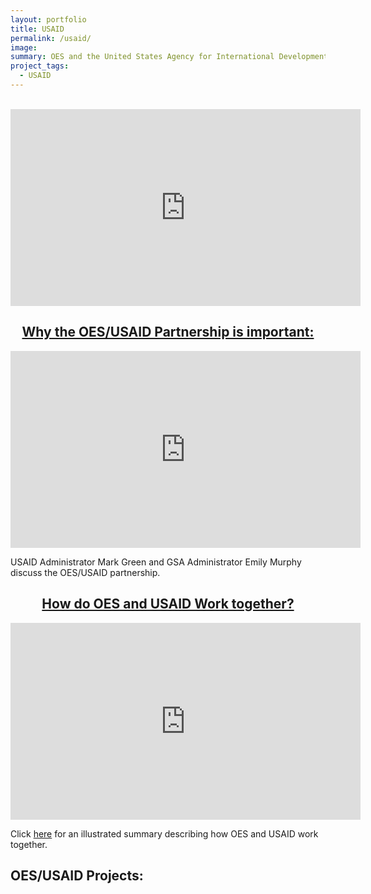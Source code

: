 ```yaml
---
layout: portfolio
title: USAID
permalink: /usaid/
image:
summary: OES and the United States Agency for International Development (USAID) have partnered to apply and test evidenced-based insights from behavioral science to critical development challenges in Global Health.
project_tags:
  - USAID
---
```

<br/>
<section>
	<center>
		<iframe width="560" height="315" src="https://www.youtube.com/embed/JcOg-4C56ag" frameborder="0" allow="autoplay; encrypted-media" allowfullscreen></iframe>
	</center>
</section>

<section>
	<center>
		<h2><u>Why the OES/USAID Partnership is important:</u></h2>
		<iframe src="https://player.vimeo.com/video/251316761?transparent=0" width="560" height="315" frameborder="0" webkitallowfullscreen mozallowfullscreen allowfullscreen></iframe>
	</center>
	<p>USAID Administrator Mark Green and GSA Administrator Emily Murphy discuss the OES/USAID partnership.</p>
</section>

<section>
	<center>
		<h2><u>How do OES and USAID Work together?</u></h2>
		<iframe width="560" height="315" src="https://www.youtube.com/embed/JcOg-4C56ag" frameborder="0" allow="autoplay; encrypted-media" allowfullscreen></iframe>
	</center>
	<p>Click <a href="https://docs.google.com/document/d/1BRldGYtHlL6-_wFhYXS1G3fwv1tudS3ORAh8Gt7j35g/">here</a> for an illustrated summary describing how OES and USAID work together.</p>
</section>

<h2>OES/USAID Projects:</h2>





